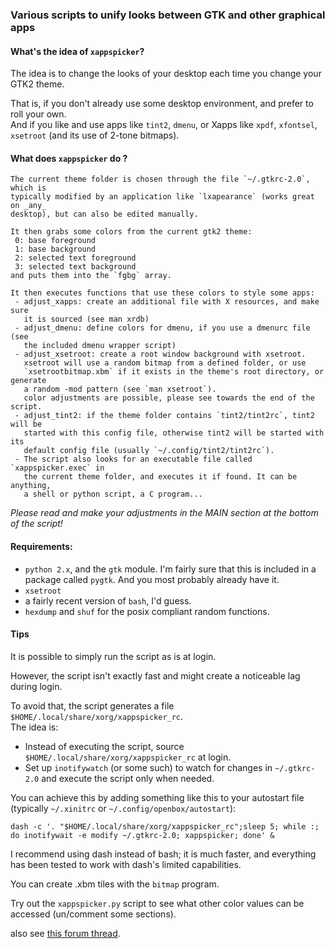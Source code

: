 ### Various scripts to unify looks between GTK and other graphical apps

#### What's the idea of `xappspicker`?

The idea is to change the looks of your desktop each time you change your GTK2
theme.

That is, if you don't already use some desktop environment, and prefer to roll 
your own.  
And if you like and use apps like `tint2`, `dmenu`, or Xapps like `xpdf`,
`xfontsel`, `xsetroot` (and its use of 2-tone bitmaps).

#### What does `xappspicker` do ?

    The current theme folder is chosen through the file `~/.gtkrc-2.0`, which is
    typically modified by an application like `lxapearance` (works great on _any_
    desktop), but can also be edited manually.

    It then grabs some colors from the current gtk2 theme:
     0: base foreground
     1: base background
     2: selected text foreground
     3: selected text background
    and puts them into the `fgbg` array.

    It then executes functions that use these colors to style some apps:
     - adjust_xapps: create an additional file with X resources, and make sure 
       it is sourced (see man xrdb) 
     - adjust_dmenu: define colors for dmenu, if you use a dmenurc file (see 
       the included dmenu wrapper script)
     - adjust_xsetroot: create a root window background with xsetroot.
       xsetroot will use a random bitmap from a defined folder, or use
       `xsetrootbitmap.xbm` if it exists in the theme's root directory, or generate
       a random -mod pattern (see `man xsetroot`).
       color adjustments are possible, please see towards the end of the script.
     - adjust_tint2: if the theme folder contains `tint2/tint2rc`, tint2 will be
       started with this config file, otherwise tint2 will be started with its
       default config file (usually `~/.config/tint2/tint2rc`).
     - The script also looks for an executable file called `xappspicker.exec` in
       the current theme folder, and executes it if found. It can be anything,
       a shell or python script, a C program...

*Please read and make your adjustments in the MAIN section at the bottom of
the script!*

#### Requirements:

 - `python 2.x`, and the `gtk` module. I'm fairly sure that this is included in
   a package called `pygtk`. And you most probably already have it.
 - `xsetroot`
 - a fairly recent version of `bash`, I'd guess.  
 - `hexdump` and `shuf` for the posix compliant random functions.
 
#### Tips

It is possible to simply run the script as is at login.

However, the script isn't exactly fast and might create a noticeable lag during
login.

To avoid that, the script generates a file `$HOME/.local/share/xorg/xappspicker_rc`.  
The idea is:

* Instead of executing the script, source `$HOME/.local/share/xorg/xappspicker_rc`
  at login.
* Set up `inotifywatch` (or some such) to watch for changes in `~/.gtkrc-2.0` and
  execute the script only when needed.

You can achieve this by adding something like this to your autostart file (typically
`~/.xinitrc` or `~/.config/openbox/autostart`):

    dash -c '. "$HOME/.local/share/xorg/xappspicker_rc";sleep 5; while :; do inotifywait -e modify ~/.gtkrc-2.0; xappspicker; done' &

I recommend using dash instead of bash; it is much faster, and everything has
been tested to work with dash's limited capabilities.

You can create .xbm tiles with the `bitmap` program.

Try out the `xappspicker.py` script to see what other color values can be accessed
(un/comment some sections).

also see [this forum thread](https://forums.bunsenlabs.org/viewtopic.php?id=1941).
